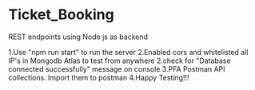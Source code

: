 # Ticket_Booking
REST endpoints using Node js as backend

1.Use "npm run start" to run the server
2.Enabled cors and whitelisted all IP's in Mongodb Atlas to test from anywhere
2.check for "Database connected successfully" message on console
3.PFA Postman API collections. Import them to postman
4.Happy Testing!!!
